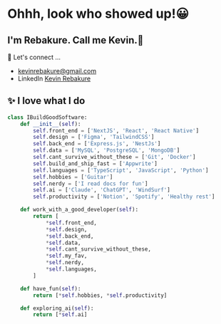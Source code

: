 # Ohhh, look who showed up!😀

## I'm Rebakure. Call me Kevin.👋
🚀 Let's connect ... 
- kevinrebakure@gmail.com
- LinkedIn [Kevin Rebakure](https://www.linkedin.com/in/kevin-rebakure-91063a301/)

## ✨ I love what I do

```python
class IBuildGoodSoftware:
    def __init__(self):
        self.front_end = ['NextJS', 'React', 'React Native']
        self.design = ['Figma', 'TailwindCSS']
        self.back_end = ['Express.js', 'NestJs']
        self.data = ['MySQL', 'PostgreSQL', 'MongoDB']
        self.cant_survive_without_these = ['Git', 'Docker']
        self.build_and_ship_fast = ['Appwrite']
        self.languages = ['TypeScript', 'JavaScript', 'Python']
        self.hobbies = ['Guitar']
        self.nerdy = ['I read docs for fun']
        self.ai = ['Claude', 'ChatGPT', 'WindSurf']
        self.productivity = ['Notion', 'Spotify', 'Healthy rest']

    def work_with_a_good_developer(self):
        return [
            *self.front_end,
            *self.design,
            *self.back_end,
            *self.data,
            *self.cant_survive_without_these,
            *self.my_fav,
            *self.nerdy,
            *self.languages,
        ]

    def have_fun(self):
        return [*self.hobbies, *self.productivity]

    def exploring_ai(self):
        return [*self.ai]
```
